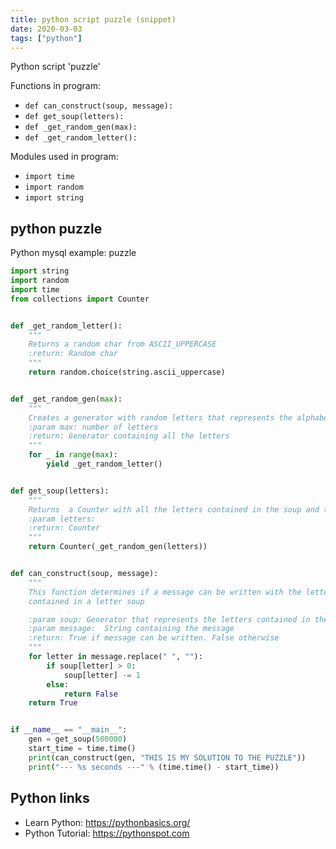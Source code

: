 ```yaml
---
title: python script puzzle (snippet)
date: 2020-03-03
tags: ["python"]
---
```

Python script 'puzzle'

Functions in program: 
* `def can_construct(soup, message):`
* `def get_soup(letters):`
* `def _get_random_gen(max):`
* `def _get_random_letter():`

Modules used in program: 
* `import time`
* `import random`
* `import string`

## python puzzle

Python mysql example: puzzle

```python
import string
import random
import time
from collections import Counter


def _get_random_letter():
    """
    Returns a random char from ASCII_UPPERCASE
    :return: Random char
    """
    return random.choice(string.ascii_uppercase)


def _get_random_gen(max):
    """
    Creates a generator with random letters that represents the alphabet soup
    :param max: number of letters
    :return: Generator containing all the letters
    """
    for _ in range(max):
        yield _get_random_letter()


def get_soup(letters):
    """
    Returns  a Counter with all the letters contained in the soup and the number
    :param letters:
    :return: Counter
    """
    return Counter(_get_random_gen(letters))


def can_construct(soup, message):
    """
    This function determines if a message can be written with the letters
    contained in a letter soup

    :param soup: Generator that represents the letters contained in the soup
    :param message:  String containing the message
    :return: True if message can be written. False otherwise
    """
    for letter in message.replace(" ", ""):
        if soup[letter] > 0:
            soup[letter] -= 1
        else:
            return False
    return True


if __name__ == "__main__":
    gen = get_soup(500000)
    start_time = time.time()
    print(can_construct(gen, "THIS IS MY SOLUTION TO THE PUZZLE"))
    print("--- %s seconds ---" % (time.time() - start_time))


```

## Python links

- Learn Python: https://pythonbasics.org/
- Python Tutorial: https://pythonspot.com
